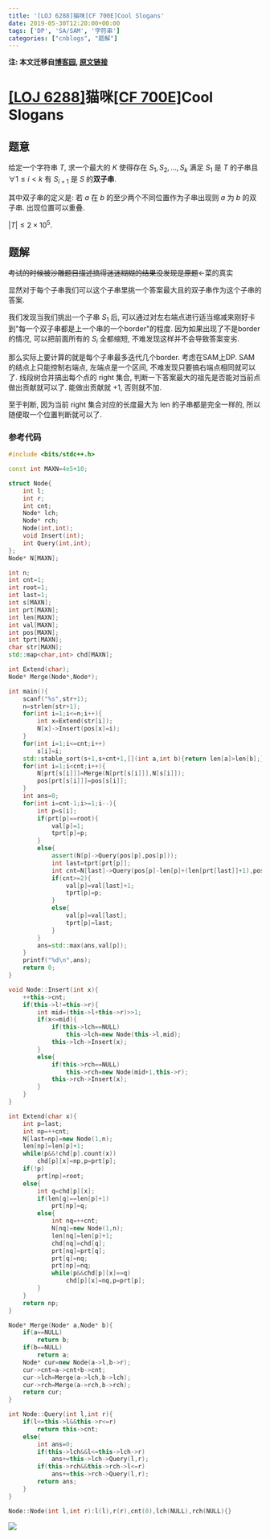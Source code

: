 ```yaml
---
title: '[LOJ 6288]猫咪[CF 700E]Cool Slogans'
date: 2019-05-30T12:20:00+00:00
tags: ['DP', 'SA/SAM', '字符串']
categories: ["cnblogs", "题解"]
---
```

**注: 本文迁移自[博客园](https://rvalue.cnblogs.com), [原文链接](http://www.cnblogs.com/rvalue/archive/2019/05/30/10951825.html)**

# [[LOJ 6288]](https://loj.ac/problem/6288)猫咪[[CF 700E]](https://codeforces.com/contest/700/problem/E)Cool Slogans

## 题意

给定一个字符串 $T$, 求一个最大的 $K$ 使得存在 $S_1,S_2,\dots,S_k$ 满足 $S_1$ 是 $T$ 的子串且 $\forall 1\le  i< k$ 有 $S_{i+1}$ 是 $S$ 的**双子串**.

其中双子串的定义是: 若 $a$ 在 $b$ 的至少两个不同位置作为子串出现则 $a$ 为 $b$ 的双子串. 出现位置可以重叠.

$|T|\le 2\times 10^5$.

## 题解

~~考试的时候被沙雕题目描述搞得迷迷糊糊的结果没发现是原题~~<span class="covered">←菜的真实</span>

显然对于每个子串我们可以这个子串里挑一个答案最大且的双子串作为这个子串的答案.

我们发现当我们挑出一个子串 $S_1$ 后, 可以通过对左右端点进行适当缩减来刚好卡到"每一个双子串都是上一个串的一个border"的程度. 因为如果出现了不是border的情况, 可以把前面所有的 $S_i$ 全都缩短, 不难发现这样并不会导致答案变劣.

那么实际上要计算的就是每个子串最多迭代几个border. 考虑在SAM上DP. SAM的结点上只能控制右端点, 左端点是一个区间, 不难发现只要搞右端点相同就可以了. 线段树合并搞出每个点的 right 集合, 判断一下答案最大的祖先是否能对当前点做出贡献就可以了. 能做出贡献就 $+1$, 否则就不加.

至于判断, 因为当前 right 集合对应的长度最大为 len 的子串都是完全一样的, 所以随便取一个位置判断就可以了.

### 参考代码

```cpp
#include <bits/stdc++.h>

const int MAXN=4e5+10;

struct Node{
	int l;
	int r;
	int cnt;
	Node* lch;
	Node* rch;
	Node(int,int);
	void Insert(int);
	int Query(int,int);
};
Node* N[MAXN];

int n;
int cnt=1;
int root=1;
int last=1;
int s[MAXN];
int prt[MAXN];
int len[MAXN];
int val[MAXN];
int pos[MAXN];
int tprt[MAXN];
char str[MAXN];
std::map<char,int> chd[MAXN];

int Extend(char);
Node* Merge(Node*,Node*);

int main(){
	scanf("%s",str+1);
	n=strlen(str+1);
	for(int i=1;i<=n;i++){
		int x=Extend(str[i]);
		N[x]->Insert(pos[x]=i);
	}
	for(int i=1;i<=cnt;i++)
		s[i]=i;
	std::stable_sort(s+1,s+cnt+1,[](int a,int b){return len[a]>len[b];});
	for(int i=1;i<cnt;i++){
		N[prt[s[i]]]=Merge(N[prt[s[i]]],N[s[i]]);
		pos[prt[s[i]]]=pos[s[i]];
	}
	int ans=0;
	for(int i=cnt-1;i>=1;i--){
		int p=s[i];
		if(prt[p]==root){
			val[p]=1;
			tprt[p]=p;
		}
		else{
			assert(N[p]->Query(pos[p],pos[p]));
			int last=tprt[prt[p]];
			int cnt=N[last]->Query(pos[p]-len[p]+(len[prt[last]]+1),pos[p]);
			if(cnt>=2){
				val[p]=val[last]+1;
				tprt[p]=p;
			}
			else{
				val[p]=val[last];
				tprt[p]=last;
			}
		}
		ans=std::max(ans,val[p]);
	}
	printf("%d\n",ans);
	return 0;
}

void Node::Insert(int x){
	++this->cnt;
	if(this->l!=this->r){
		int mid=(this->l+this->r)>>1;
		if(x<=mid){
			if(this->lch==NULL)
				this->lch=new Node(this->l,mid);
			this->lch->Insert(x);
		}
		else{
			if(this->rch==NULL)
				this->rch=new Node(mid+1,this->r);
			this->rch->Insert(x);
		}
	}
}

int Extend(char x){
	int p=last;
	int np=++cnt;
	N[last=np]=new Node(1,n);
	len[np]=len[p]+1;
	while(p&&!chd[p].count(x))
		chd[p][x]=np,p=prt[p];
	if(!p)
		prt[np]=root;
	else{
		int q=chd[p][x];
		if(len[q]==len[p]+1)
			prt[np]=q;
		else{
			int nq=++cnt;
			N[nq]=new Node(1,n);
			len[nq]=len[p]+1;
			chd[nq]=chd[q];
			prt[nq]=prt[q];
			prt[q]=nq;
			prt[np]=nq;
			while(p&&chd[p][x]==q)
				chd[p][x]=nq,p=prt[p];
		}
	}
	return np;
}

Node* Merge(Node* a,Node* b){
	if(a==NULL)
		return b;
	if(b==NULL)
		return a;
	Node* cur=new Node(a->l,b->r);
	cur->cnt=a->cnt+b->cnt;
	cur->lch=Merge(a->lch,b->lch);
	cur->rch=Merge(a->rch,b->rch);
	return cur;
}

int Node::Query(int l,int r){
	if(l<=this->l&&this->r<=r)
		return this->cnt;
	else{
		int ans=0;
		if(this->lch&&l<=this->lch->r)
			ans+=this->lch->Query(l,r);
		if(this->rch&&this->rch->l<=r)
			ans+=this->rch->Query(l,r);
		return ans;
	}
}

Node::Node(int l,int r):l(l),r(r),cnt(0),lch(NULL),rch(NULL){}

```

![](https://pic.rvalue.moe/2021/08/02/68b1bcba35aa7.png)

